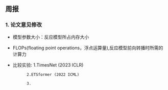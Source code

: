 ## 周报

###  1. 论文意见修改

* 模型参数大小：反应模型所占内存大小

* FLOPs(floating point operations，浮点运算量),反应模型前向转播时所需的计算力

* 比较实验:
            1.TimesNet (2023 ICLR)
  
            2.ETSformer (2022 ICML)
  
            3.
